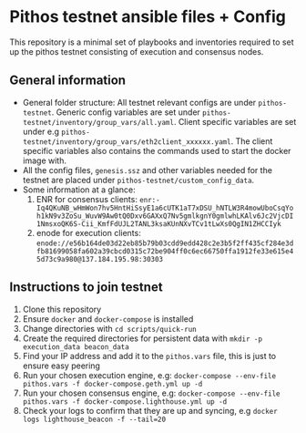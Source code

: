 # Pithos testnet ansible files + Config

This repository is a minimal set of playbooks and inventories required to set up the pithos testnet consisting of execution and 
consensus nodes. 

## General information
- General folder structure: All testnet relevant configs are under `pithos-testnet`. Generic config variables are set under
`pithos-testnet/inventory/group_vars/all.yaml`. Client specific variables are set under e.g `pithos-testnet/inventory/group_vars/eth2client_xxxxxx.yaml`.
The client specific variables also contains the commands used to start the docker image with. 
- All the config files, `genesis.ssz` and other variables needed for the testnet are placed under `pithos-testnet/custom_config_data`.
- Some information at a glance:  
    1. ENR for consensus clients: `enr:-Iq4QKuNB_wHmWon7hv5HntHiSsyE1a6cUTK1aT7xDSU_hNTLW3R4mowUboCsqYoh1kN9v3ZoSu_WuvW9Aw0tQ0Dxv6GAXxQ7Nv5gmlkgnY0gmlwhLKAlv6Jc2VjcDI1NmsxoQK6S-Cii_KmfFdUJL2TANL3ksaKUnNXvTCv1tLwXs0QgIN1ZHCCIyk`  
    2. enode for execution clients: `enode://e56b164de03d22eb85b79b03cdd9edd428c2e3b5f2ff435cf284e3dfb81699058fa602a39cbcd0315c72be904ff0c6ec66750ffa1912fe33e615e45d73c9a980@137.184.195.98:30303`
  
## Instructions to join testnet  
1. Clone this repository  
2. Ensure `docker` and `docker-compose` is installed  
3. Change directories with `cd scripts/quick-run`  
4. Create the required directories for persistent data with `mkdir -p execution_data beacon_data`  
5. Find your IP address and add it to the `pithos.vars` file, this is just to ensure easy peering  
6. Run your chosen execution engine, e.g: `docker-compose --env-file pithos.vars -f docker-compose.geth.yml up -d`  
7. Run your chosen consensus engine, e.g: `docker-compose --env-file pithos.vars -f docker-compose.lighthouse.yml up -d`  
8. Check your logs to confirm that they are up and syncing, e.g `docker logs lighthouse_beacon -f --tail=20`  